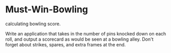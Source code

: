 # Must-Win-Bowling
calculating bowling score.

Write an application that takes in the number of pins knocked down on each roll, and output a scorecard as would be seen at a bowling alley. Don't forget about strikes, spares, and extra frames at the end.
